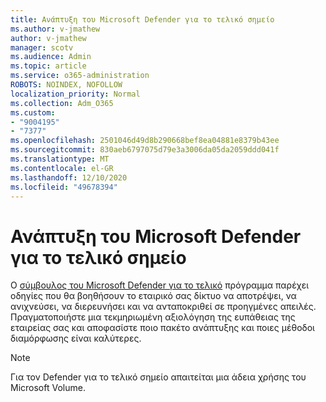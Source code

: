 ```yaml
---
title: Ανάπτυξη του Microsoft Defender για το τελικό σημείο
ms.author: v-jmathew
author: v-jmathew
manager: scotv
ms.audience: Admin
ms.topic: article
ms.service: o365-administration
ROBOTS: NOINDEX, NOFOLLOW
localization_priority: Normal
ms.collection: Adm_O365
ms.custom:
- "9004195"
- "7377"
ms.openlocfilehash: 2501046d49d8b290668bef8ea04881e8379b43ee
ms.sourcegitcommit: 830aeb6797075d79e3a3006da05da2059ddd041f
ms.translationtype: MT
ms.contentlocale: el-GR
ms.lasthandoff: 12/10/2020
ms.locfileid: "49678394"
---
```

# <a name="deploy-microsoft-defender-for-endpoint"></a>Ανάπτυξη του Microsoft Defender για το τελικό σημείο

Ο [σύμβουλος του Microsoft Defender για το τελικό](https://go.microsoft.com/fwlink/?linkid=2146241) πρόγραμμα παρέχει οδηγίες που θα βοηθήσουν το εταιρικό σας δίκτυο να αποτρέψει, να ανιχνεύσει, να διερευνήσει και να ανταποκριθεί σε προηγμένες απειλές. Πραγματοποιήστε μια τεκμηριωμένη αξιολόγηση της ευπάθειας της εταιρείας σας και αποφασίστε ποιο πακέτο ανάπτυξης και ποιες μέθοδοι διαμόρφωσης είναι καλύτερες.

> [!NOTE]
> Για τον Defender για το τελικό σημείο απαιτείται μια άδεια χρήσης του Microsoft Volume.
